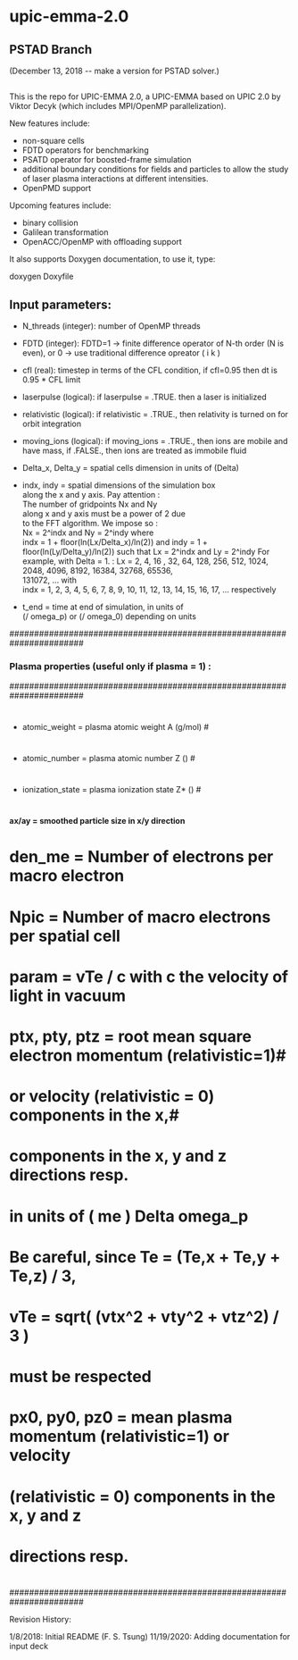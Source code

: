 # upic-emma-2.0

## PSTAD Branch

(December 13, 2018 -- make a version for PSTAD solver.)

##


This is the repo for UPIC-EMMA 2.0, a UPIC-EMMA based on UPIC 2.0 by Viktor Decyk (which includes MPI/OpenMP parallelization). 

New features include:

* non-square cells
* FDTD operators for benchmarking
* PSATD operator for boosted-frame simulation
* additional boundary conditions for fields and particles to allow the study of laser plasma interactions at different intensities.
* OpenPMD support

Upcoming features include:

* binary collision
* Galilean transformation
* OpenACC/OpenMP with offloading support



It also supports Doxygen documentation, to use it, type:

doxygen Doxyfile



## Input parameters:

* N_threads (integer): number of OpenMP threads
* FDTD (integer): FDTD=1 -> finite difference operator of N-th order (N is even), or 0 -> use traditional difference opreator ( i k )
* cfl (real): timestep in terms of the CFL condition, if cfl=0.95 then dt is 0.95 * CFL limit
* laserpulse (logical): if laserpulse = .TRUE. then a laser is initialized
* relativistic (logical): if relativistic = .TRUE., then relativity is turned on for orbit integration
* moving_ions (logical): if moving_ions = .TRUE., then ions are mobile and have mass, if .FALSE., then ions are treated as immobile fluid
* Delta_x, Delta_y   = spatial cells dimension in units of (Delta)
* indx, indy = spatial dimensions of the simulation box   
                      along the x and y axis. Pay attention :   
                      The number of gridpoints Nx and Ny            
                      along x and y axis must be a power of 2 due   
                      to the FFT algorithm. We impose so :          
                      Nx = 2^indx and Ny = 2^indy where             
                      indx = 1 + floor(ln(Lx/Delta_x)/ln(2)) and
                      indy = 1 + floor(ln(Ly/Delta_y)/ln(2))
                      such that Lx = 2^indx and Ly = 2^indy
                      For example, with Delta = 1. :
                      Lx = 2, 4, 16 , 32, 64, 128, 256, 512, 1024,  
                           2048, 4096, 8192, 16384, 32768, 65536,   
                           131072, ... with                         
                      indx = 1, 2, 3, 4, 5, 6, 7, 8, 9, 10, 11, 12, 
                             13, 14, 15, 16, 17, ... respectively  

* t_end = time at end of simulation, in units of              
                      (/ omega_p) or (/ omega_0) depending on units



#######################################################################
###             Plasma properties (useful only if plasma = 1) :         #
#######################################################################
#                                                                     #
* atomic_weight      = plasma atomic weight A (g/mol)                 #
#                                                                     #
* atomic_number      = plasma atomic number Z ()                      #
#                                                                     #
* ionization_state   = plasma ionization state Z* ()                  #
#                                                                     #
#### ax/ay          = smoothed particle size in x/y direction            #
#                                                                     #
# den_me         = Number of electrons per macro electron             #
#                                                                     #
# Npic           = Number of macro electrons per spatial cell         #
#                                                                     #
# param          = vTe / c with c the velocity of light in vacuum     #
#                                                                     #
# ptx, pty, ptz  = root mean square electron momentum (relativistic=1)#
#                  or velocity (relativistic = 0) components in the x,#
#                  components in the x, y and z directions resp.      #
#                  in units of ( me ) Delta omega_p                   #
#                  Be careful, since Te = (Te,x + Te,y + Te,z) / 3,   #
#                  vTe = sqrt( (vtx^2 + vty^2 + vtz^2) / 3 )          #
#                  must be respected                                  #
#                                                                     #
# px0, py0, pz0  = mean plasma momentum (relativistic=1) or velocity  #
#                  (relativistic = 0) components in the x, y and z    #
#                  directions resp.                                   #
#                                                                     #
#######################################################################

Revision History:

1/8/2018:  Initial README (F. S. Tsung)
11/19/2020: Adding documentation for input deck

